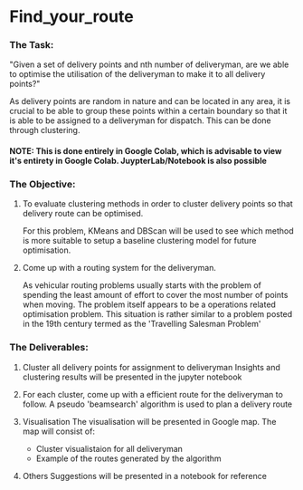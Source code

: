 # Find_your_route

### The Task: 
"Given a set of delivery points and nth number of deliveryman, are we able to optimise the utilisation of the deliveryman to make it to all delivery points?"

As delivery points are random in nature and can be located in any area, it is crucial to be able to group these points within a certain boundary so that it is able to be assigned to a deliveryman for dispatch. This can be done through clustering. 

#### NOTE: This is done entirely in Google Colab, which is advisable to view it's entirety in Google Colab. JuypterLab/Notebook is also possible

### The Objective:

1. To evaluate clustering methods in order to cluster delivery points so that delivery route can be optimised.

    For this problem, KMeans and DBScan will be used to see which method is more suitable to setup a baseline clustering model    for future optimisation. 

2. Come up with a routing system for the deliveryman. 

    As vehicular routing problems usually starts with the problem of spending the least amount of effort to cover the most         number of points when moving. 
    The problem itself appears to be a operations related optimisation problem. This situation is rather similar to a problem     posted in the 19th century termed as the 'Travelling Salesman Problem'
    
### The Deliverables:

1.  Cluster all delivery points for assignment to deliveryman
    Insights and clustering results will be presented in the jupyter notebook

2.  For each cluster, come up with a efficient route for the deliveryman to follow.
    A pseudo 'beamsearch' algorithm is used to plan a delivery route

3.  Visualisation 
    The visualisation will be presented in Google map. The map will consist of:
    * Cluster visualistaion for all deliveryman
    * Example of the routes generated by the algorithm

4.  Others 
    Suggestions will be presented in a notebook for reference

